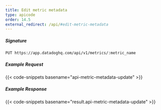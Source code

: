 ```yaml
---
title: Edit metric metadata
type: apicode
order: 14.5
external_redirect: /api/#edit-metric-metadata
---
```

##### Signature
`PUT https://app.datadoghq.com/api/v1/metrics/:metric_name`
##### Example Request
{{< code-snippets basename="api-metric-metadata-update" >}}
##### Example Response
{{< code-snippets basename="result.api-metric-metadata-update" >}}
